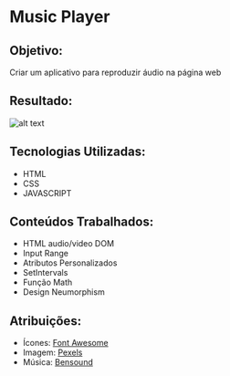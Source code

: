 # Music Player
 
## Objetivo:
Criar um aplicativo para reproduzir áudio na página web

## Resultado: 
![alt text](https://github.com/vinicius-je/Music-player/blob/main/img/cover.png)

## Tecnologias Utilizadas:
* HTML
* CSS
* JAVASCRIPT

## Conteúdos Trabalhados:
* HTML audio/video DOM
* Input Range
* Atributos Personalizados
* SetIntervals
* Função Math
* Design Neumorphism

## Atribuições:
* Ícones: [Font Awesome](https://fontawesome.com/)
* Imagem: [Pexels](https://www.pexels.com/pt-br/)
* Música: [Bensound](https://www.bensound.com/royalty-free-music/track/creepy)

